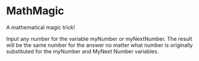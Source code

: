 # MathMagic

A mathematical magic trick! 

Input any number for the variable myNumber or myNextNumber. The result will be the same number for the answer no matter what number is originally substituted for the myNumber and MyNext Number variables.
